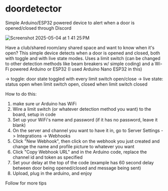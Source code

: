 # doordetector
Simple Arduino/ESP32 powered device to alert when a door is opened/closed through Discord

![Screenshot 2025-05-04 at 1 41 25 PM](https://github.com/user-attachments/assets/a3234485-bd1f-4a3c-9957-ef81ef98077c)

Have a club/shared room/any shared space and want to know when it's open? This simple device detects when a door is opened and closed, both with toggle and with live state modes.
Uses a limit switch (can be changed to other detection methods like beam breakers w/ simple coding) and a Wi-Fi powered Arduino or ESP32 (I used Arduino Nano ESP32 in this)

-> toggle: door state toggled with every limit switch open/close
-> live state: status open when limit switch open, closed when limit switch closed

How to do this:

1. make sure ur Arduino has WiFi
2. Wire a limit switch (or whatever detection method you want) to the board, setup in code
3. Set up your WiFi's name and password (if it has no password, leave it blank)
4. On the server and channel you want to have it in, go to Server Settings -> Integrations -> Webhooks
5. Click "New Webhook", then click on the webhook you just created and change the name and profile picture to whatever you want
6. Click "Copy Webhook URL" and in the Arduino code, replace the channel id and token as specified
7. Set your delay at the top of the code (example has 60 second delay between door being opened/closed and message being sent)
8. Upload, plug in the arduino, and enjoy

Follow for more tips
